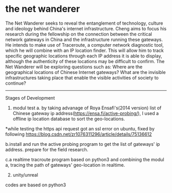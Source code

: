 # the net wanderer
The Net Wanderer seeks to reveal the entanglement of technology, culture and ideology behind China's internet infrastructure. Cheng aims to focus his research during the fellowship on the connection between the critical network gateways in China and the infrastructure running these gateways. He intends to make use of Traceroute, a computer network diagnostic tool, which he will combine with an IP location finder. This will allow him to track specific geographic locations through each IP address it is able to display, although the authenticity of these locations may be difficult to confirm. The Net Wanderer will be exploring questions such as: Where are the geographical locations of Chinese Internet gateways? What are the invisible infrastructures taking place that enable the visible activities of society to continue?


-----
Stages of Development

1. modul test
a. by taking advanage of Roya Ensafi's(2014 version) list of Chinese gateway ip address(https://ensa.fi/active-probing/), I used a offline ip location database to sort the geo-locations.

*while testing the https api request got an ssl error on ubuntu, fixed by following https://blog.csdn.net/zr1076311296/article/details/75136612

b.install and run the active probing program to get the list of gateways' ip address. prepare for the field research.

c.a realtime tracroute program based on python3 and combining the modul a, tracing the path of gateways' geo-location in realtime.

2. unity/unreal


codes are based on python3
